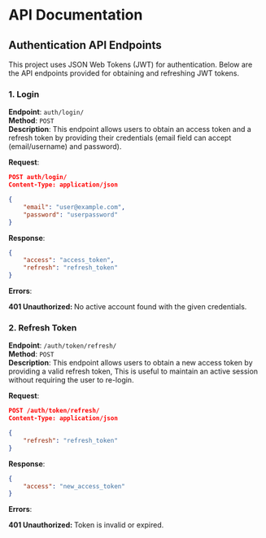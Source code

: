 # API Documentation

## Authentication API Endpoints

This project uses JSON Web Tokens (JWT) for authentication. Below are the API endpoints provided for obtaining and refreshing JWT tokens.

### 1. Login
**Endpoint**: `auth/login/`  
**Method**: `POST`  
**Description**: This endpoint allows users to obtain an access token and a refresh token by providing their credentials (email field can accept (email/username) and password).

**Request**:
```json
POST auth/login/
Content-Type: application/json

{
    "email": "user@example.com",
    "password": "userpassword"
}
```
**Response**:
```json
{
    "access": "access_token",
    "refresh": "refresh_token"
}
```
**Errors**:
<p><b>401 Unauthorized: </b>No active account found with the given credentials.</p>

### 2. Refresh Token


**Endpoint**: `/auth/token/refresh/`  
**Method**: `POST`  
**Description**: This endpoint allows users to obtain a new access token by providing a valid refresh token, This is useful to maintain an active session without requiring the user to re-login.

**Request**:
```json
POST /auth/token/refresh/
Content-Type: application/json

{
    "refresh": "refresh_token"
}
```
**Response**:
```json
{
    "access": "new_access_token"
}
```
**Errors**:
<p><b>401 Unauthorized: </b>Token is invalid or expired.</p>
  


